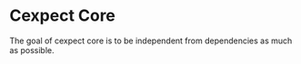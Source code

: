 # Cexpect Core

The goal of cexpect core is to be independent from dependencies as much as possible.